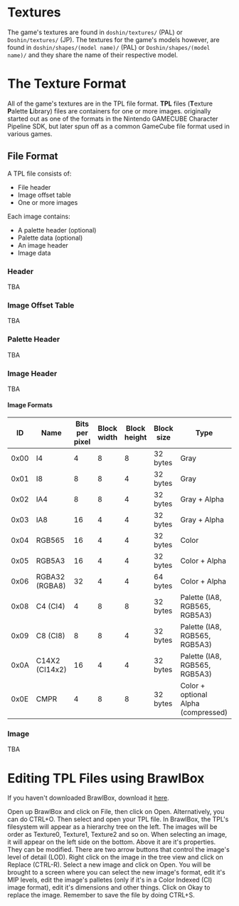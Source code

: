 # Textures
The game's textures are found in `doshin/textures/` (PAL) or `Doshin/textures/` (JP). The textures for the game's models however, are found in `doshin/shapes/(model name)/` (PAL) or `Doshin/shapes/(model name)/` and they share the name of their respective model.

# The Texture Format
All of the game's textures are in the TPL file format. **TPL** files (**T**exture **P**alette **L**ibrary) files are containers for one or more images. originally started out as one of the formats in the Nintendo GAMECUBE Character Pipeline SDK, but later spun off as a common GameCube file format used in various games.

## File Format
A TPL file consists of:
* File header
* Image offset table
* One or more images

Each image contains:
* A palette header (optional)
* Palette data (optional)
* An image header
* Image data

### Header
TBA

### Image Offset Table
TBA

### Palette Header
TBA

### Image Header
TBA
#### Image Formats
| ID | Name | Bits per pixel | Block width | Block height | Block size | Type |
| --- | --- | --- | --- | --- | --- | --- |
| 0x00 | I4 | 4 | 8 | 8 | 32 bytes | Gray |
| 0x01 | I8 | 8 | 8 | 4 | 32 bytes | Gray |
| 0x02 | IA4 | 8 | 8 | 4 | 32 bytes | Gray + Alpha |
| 0x03 | IA8 | 16 | 4 | 4 | 32 bytes | Gray + Alpha |
| 0x04 | RGB565 | 16 | 4 | 4 | 32 bytes | Color |
| 0x05 | RGB5A3 | 16 | 4 | 4 | 32 bytes | Color + Alpha |
| 0x06 | RGBA32 (RGBA8) | 32 | 4 | 4 | 64 bytes | Color + Alpha |
| 0x08 | C4 (CI4) | 4 | 8 | 8 | 32 bytes | Palette (IA8, RGB565, RGB5A3) |
| 0x09 | C8 (CI8) | 8 | 8 | 4 | 32 bytes | Palette (IA8, RGB565, RGB5A3) |
| 0x0A | C14X2 (CI14x2) | 16 | 4 | 4 | 32 bytes | Palette (IA8, RGB565, RGB5A3) |
| 0x0E | CMPR | 4 | 8 | 8 | 32 bytes | Color + optional Alpha (compressed) |

### Image
TBA

# Editing TPL Files using BrawlBox
If you haven't downloaded BrawlBox, download it [here](https://github.com/libertyernie/brawltools/releases/download/v0.78_h1/BrawlBox.v0.78.Hotfix.1.exe).

Open up BrawlBox and click on File, then click on Open. Alternatively, you can do CTRL+O. Then select and open your TPL file. In BrawlBox, the TPL's filesystem will appear as a hierarchy tree on the left. The images will be order as Texture0, Texture1, Texture2 and so on. When selecting an image, it will appear on the left side on the bottom. Above it are it's properties. They can be modified. There are two arrow buttons that control the image's level of detail (LOD). Right click on the image in the tree view and click on Replace (CTRL-R). Select a new image and click on Open. You will be brought to a screen where you can select the new image's format, edit it's MIP levels, edit the image's palletes (only if it's in a Color Indexed (CI) image format), edit it's dimensions and other things. Click on Okay to replace the image. Remember to save the file by doing CTRL+S.
